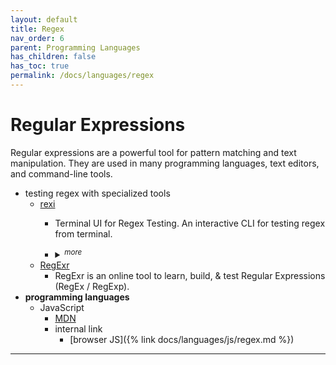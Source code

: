 ```yaml
---
layout: default
title: Regex
nav_order: 6
parent: Programming Languages
has_children: false
has_toc: true
permalink: /docs/languages/regex
---
```


# Regular Expressions

Regular expressions are a powerful tool for pattern matching and text manipulation. They are used in many programming languages, text editors, and command-line tools.

- testing regex with specialized tools
  - [rexi](https://github.com/royreznik/rexi)
    - Terminal UI for Regex Testing. An interactive CLI for testing regex from terminal.
    - <details markdown="block"><summary><sup><i>more</i></sup></summary>

      ```sh
      # installation
      pip3 install rexi
      # usage
      cat /etc/hosts | rexi
      ```
      </details>
  - [RegExr](https://regexr.com/)
    - RegExr is an online tool to learn, build, & test Regular Expressions (RegEx / RegExp).
- **programming languages**
  - JavaScript
    - [MDN](https://developer.mozilla.org/en-US/docs/Web/JavaScript/Guide/Regular_Expressions)
    - internal link
      - [browser JS]({% link docs/languages/js/regex.md %})

----

[^1]: [...](...)
